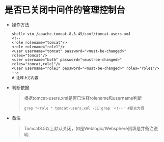 # 是否已关闭中间件的管理控制台

* 操作方法
  ```
  shell> vim /apache-tomcat-8.5.45/conf/tomcat-users.xml  
  <!--
  <role rolename="tomcat"/>
  <role rolename="role1"/>
  <user username="tomcat" password="<must-be-changed>" roles="tomcat"/>
  <user username="both" password="<must-be-changed>" roles="tomcat,role1"/>
  <user username="role1" password="<must-be-changed>" roles="role1"/>
  -->
  # 注释上方内容
  ```
* 判断依据

  > 根据tomcat-users.xml是否已注释rolename和username判断
  >
  > ```
  > grep "<role " tomcat-users.xml -C1|grep '<!--' #是否为假
  > ```

* 备注

  > Tomcat8.5以上默认关闭，如是Weblogic/Websphere则填是并备注说明



